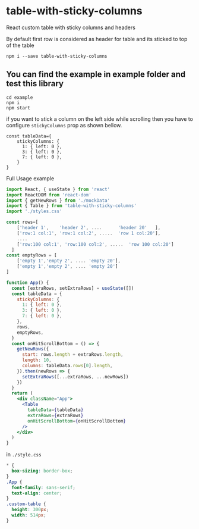 # table-with-sticky-columns

React custom table with sticky columns and headers

By default first row is considered as header for table and its sticked to top of the table

```
npm i --save table-with-sticky-columns
```

## You can find the example in example folder and test this library

```
cd example
npm i
npm start
```

if you want to stick a column on the left side while scrolling then you have to configure
`stickyColumns` prop as shown bellow.

```
const tableData={
    stickyColumns: {
      1: { left: 0 },
      3: { left: 0 },
      7: { left: 0 },
    }
}
```

Full Usage example

```jsx
import React, { useState } from 'react'
import ReactDOM from 'react-dom'
import { getNewRows } from './mockData'
import { Table } from 'table-with-sticky-columns'
import './styles.css'

const rows=[
    ['header 1',    'header 2', ....      'header 20'   ],
    ['row:1 col:1', 'row:1 col:2', .....  'row 1 col:20'],
    ....
    ['row:100 col:1', 'row:100 col:2', .....  'row 100 col:20']
  ]
const emptyRows = [
    ['empty 1','empty 2', .... 'empty 20'],
    ['empty 1','empty 2', .... 'empty 20']
]

function App() {
  const [extraRows, setExtraRows] = useState([])
  const tableData = {
    stickyColumns: {
      1: { left: 0 },
      3: { left: 0 },
      7: { left: 0 },
    },
    rows,
    emptyRows,
  }
  const onHitScrollBottom = () => {
    getNewRows({
      start: rows.length + extraRows.length,
      length: 10,
      columns: tableData.rows[0].length,
    }).then(newRows => {
      setExtraRows([...extraRows, ...newRows])
    })
  }
  return (
    <div className="App">
      <Table
        tableData={tableData}
        extraRows={extraRows}
        onHitScrollBottom={onHitScrollBottom}
      />
    </div>
  )
}
```

in `./style.css`

```css
* {
  box-sizing: border-box;
}
.App {
  font-family: sans-serif;
  text-align: center;
}
.custom-table {
  height: 300px;
  width: 514px;
}
```
